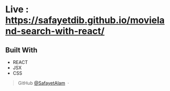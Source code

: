 # Live : https://safayetdib.github.io/movieland-search-with-react/

## Built With

* REACT
* JSX
* CSS

> GitHub [@SafayetAlam](https://github.com/SafayetAlam) &nbsp;&middot;&nbsp;
